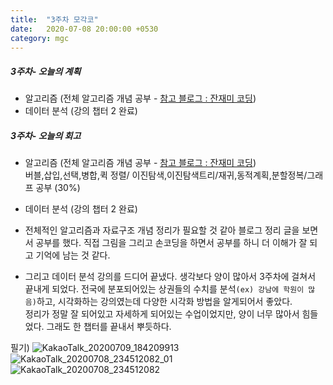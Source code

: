 ```yaml
---
title:  "3주차 모각코"
date:   2020-07-08 20:00:00 +0530
category: mgc
---
```



##### 3주차- 오늘의 계획
  - 알고리즘 (전체 알고리즘 개념 공부 - [참고 블로그 : 잔재미 코딩](https://www.fun-coding.org/Chapter12-bubblesorting.html))
  - 데이터 분석 (강의 챕터 2 완료)

##### 3주차- 오늘의 회고
  - 알고리즘 (전체 알고리즘 개념 공부 - [참고 블로그 : 잔재미 코딩](https://www.fun-coding.org/Chapter12-bubblesorting.html))  
    버블,삽입,선택,병합,퀵 정렬/ 이진탐색,이진탐색트리/재귀,동적계획,분할정복/그래프 공부 (30%)
  - 데이터 분석 (강의 챕터 2 완료)

  - 전체적인 알고리즘과 자료구조 개념 정리가 필요할 것 같아 블로그 정리 글을 보면서 공부를 했다.
  직접 그림을 그리고 손코딩을 하면서 공부를 하니 더 이해가 잘 되고 기억에 남는 것 같다.  
  - 그리고 데이터 분석 강의를 드디어 끝냈다. 생각보다 양이 많아서 3주차에 걸쳐서 끝내게 되었다.
  전국에 분포되어있는 상권들의 수치를 분석```(ex) 강남에 학원이 많음)```하고, 시각화하는 강의였는데 다양한 시각화 방법을 알게되어서 좋았다.  
  정리가 정말 잘 되어있고 자세하게 되어있는 수업이었지만, 양이 너무 많아서 힘들었다. 그래도 한 챕터를 끝내서 뿌듯하다.

필기)
![KakaoTalk_20200709_184209913](https://user-images.githubusercontent.com/26339800/87025077-e24c3100-c214-11ea-9341-ff9a3d5b6f38.jpg)  
![KakaoTalk_20200708_234512082_01](https://user-images.githubusercontent.com/26339800/86933243-4c14fe00-c175-11ea-9bd0-8afa46f0a51a.jpg)  
![KakaoTalk_20200708_234512082](https://user-images.githubusercontent.com/26339800/86933251-4e775800-c175-11ea-8799-33116a5bd265.jpg)

  
  
